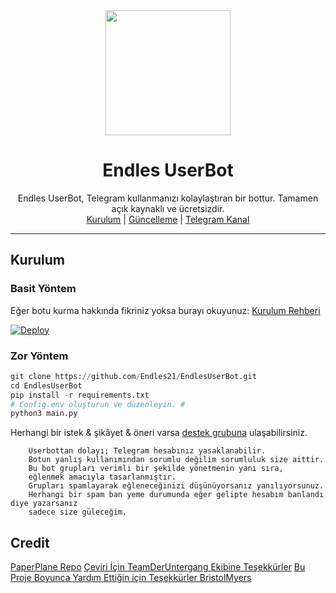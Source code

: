 
<div align="center">
  <img src="https://i.imgyukle.com/2020/09/17/xbWjQj.jpg" width="200" height="200">
  <h1>Endles UserBot</h1>
</div>
<p align="center">
    Endles UserBot, Telegram kullanmanızı kolaylaştıran bir bottur. Tamamen açık kaynaklı ve ücretsizdir.
    <br>
        <a href="https://github.com/Endles21/EndlesUserBot/blob/master/README.md#kurulum">Kurulum</a> |
        <a href="https://github.com/Endles21/EndlesUserBot/wiki/G%C3%BCncelleme">Güncelleme</a> |
        <a href="https://t.me/EndlesUserBot">Telegram Kanal</a>
    <br>
</p>

----

## Kurulum
### Basit Yöntem
Eğer botu kurma hakkında fikriniz yoksa burayı okuyunuz: [Kurulum Rehberi](https://github.com/Endles21/EndlesUserBot/wiki/Kurulum/)

[![Deploy](https://www.herokucdn.com/deploy/button.svg)](https://heroku.com/deploy?template=https://github.com/Endles21/EndlesUserBot)
### Zor Yöntem
```python
git clone https://github.com/Endles21/EndlesUserBot.git
cd EndlesUserBot
pip install -r requirements.txt
# Config.env oluşturun ve düzenleyin. #
python3 main.py
```

Herhangi bir istek & şikâyet & öneri varsa [destek grubuna](https://t.me/EndlesSupport) ulaşabilirsiniz.

```
    Userbottan dolayı; Telegram hesabınız yasaklanabilir.
    Botun yanlış kullanımından sorumlu değilim sorumluluk size aittir.
    Bu bot grupları verimli bir şekilde yönetmenin yanı sıra,
    eğlenmek amacıyla tasarlanmıştır.
    Grupları spamlayarak eğleneceğinizi düşünüyorsanız yanılıyorsunuz.
    Herhangi bir spam ban yeme durumunda eğer gelipte hesabım banlandı diye yazarsanız
    sadece size güleceğim.
```

## Credit
[PaperPlane Repo](https://github.com/RaphielGang/Telegram-Paperplane)
[Çeviri İçin TeamDerUntergang Ekibine Teşekkürler](https://github.com/TeamDerUntergang/Telegram-UserBot)
[Bu Proje Boyunca Yardım Ettiğin için Teşekkürler BristolMyers](https://github.com/BristolMyers)
